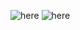 ![here](https://github.com/xdr940/MatlabWorkSpace/raw/master/DBSCAN2/result.jpg)
![here](https://github.com/xdr940/MatlabWorkSpace/raw/master/DBSCAN2/result2.jpg)
